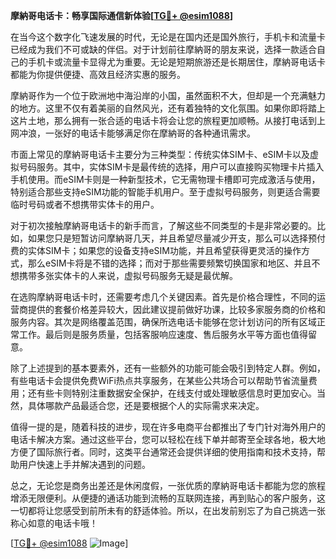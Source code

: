 **摩納哥电话卡：畅享国际通信新体验[[TG💪+ @esim1088](https://t.me/s/esim1088)]**

在当今这个数字化飞速发展的时代，无论是在国内还是国外旅行，手机卡和流量卡已经成为我们不可或缺的伴侣。对于计划前往摩納哥的朋友来说，选择一款适合自己的手机卡或流量卡显得尤为重要。无论是短期旅游还是长期居住，摩納哥电话卡都能为你提供便捷、高效且经济实惠的服务。

摩納哥作为一个位于欧洲地中海沿岸的小国，虽然面积不大，但却是一个充满魅力的地方。这里不仅有着美丽的自然风光，还有着独特的文化氛围。如果你即将踏上这片土地，那么拥有一张合适的电话卡将会让您的旅程更加顺畅。从接打电话到上网冲浪，一张好的电话卡能够满足你在摩納哥的各种通讯需求。

市面上常见的摩納哥电话卡主要分为三种类型：传统实体SIM卡、eSIM卡以及虚拟号码服务。其中，实体SIM卡是最传统的选择，用户可以直接购买物理卡片插入手机使用。而eSIM卡则是一种新型技术，它无需物理卡槽即可完成激活与使用，特别适合那些支持eSIM功能的智能手机用户。至于虚拟号码服务，则更适合需要临时号码或者不想携带实体卡的用户。

对于初次接触摩納哥电话卡的新手而言，了解这些不同类型的卡是非常必要的。比如，如果您只是短暂访问摩納哥几天，并且希望尽量减少开支，那么可以选择预付费的实体SIM卡；如果您的设备支持eSIM功能，并且希望获得更灵活的操作方式，那么eSIM卡将是不错的选择；而对于那些需要频繁切换国家和地区、并且不想携带多张实体卡的人来说，虚拟号码服务无疑是最优解。

在选购摩納哥电话卡时，还需要考虑几个关键因素。首先是价格合理性，不同的运营商提供的套餐价格差异较大，因此建议提前做好功课，比较多家服务商的价格和服务内容。其次是网络覆盖范围，确保所选电话卡能够在您计划访问的所有区域正常工作。最后则是服务质量，包括客服响应速度、售后服务水平等方面也值得留意。

除了上述提到的基本要素外，还有一些额外的功能可能会吸引到特定人群。例如，有些电话卡会提供免费WiFi热点共享服务，在某些公共场合可以帮助节省流量费用；还有些卡则特别注重数据安全保护，在线支付或处理敏感信息时更加安心。当然，具体哪款产品最适合您，还是要根据个人的实际需求来决定。

值得一提的是，随着科技的进步，现在许多电商平台都推出了专门针对海外用户的电话卡解决方案。通过这些平台，您可以轻松在线下单并邮寄至全球各地，极大地方便了国际旅行者。同时，这类平台通常还会提供详细的使用指南和技术支持，帮助用户快速上手并解决遇到的问题。

总之，无论您是商务出差还是休闲度假，一张优质的摩納哥电话卡都能为您的旅程增添无限便利。从便捷的通话功能到流畅的互联网连接，再到贴心的客户服务，这一切都将让您感受到前所未有的舒适体验。所以，在出发前别忘了为自己挑选一张称心如意的电话卡哦！

[[TG💪+ @esim1088](https://t.me/s/esim1088) ![Image](https://i.postimg.cc/4NQfJmqS/Snipaste-2025-05-13-00-14-12.png)]